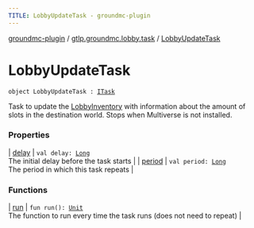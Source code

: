 ```yaml
---
TITLE: LobbyUpdateTask - groundmc-plugin
---
```


[groundmc-plugin](../../index.html) / [gtlp.groundmc.lobby.task](../index.html) / [LobbyUpdateTask](.)

# LobbyUpdateTask

`object LobbyUpdateTask : `[`ITask`](../-i-task/index.html)

Task to update the [LobbyInventory](../../gtlp.groundmc.lobby.inventory/-lobby-inventory/index.html) with information about the amount of slots
in the destination world.
Stops when Multiverse is not installed.

### Properties

| [delay](delay.html) | `val delay: `[`Long`](https://kotlinlang.org/api/latest/jvm/stdlib/kotlin/-long/index.html)<br>The initial delay before the task starts |
| [period](period.html) | `val period: `[`Long`](https://kotlinlang.org/api/latest/jvm/stdlib/kotlin/-long/index.html)<br>The period in which this task repeats |

### Functions

| [run](run.html) | `fun run(): `[`Unit`](https://kotlinlang.org/api/latest/jvm/stdlib/kotlin/-unit/index.html)<br>The function to run every time the task runs (does not need to repeat) |

